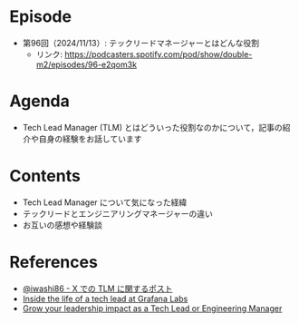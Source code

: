 # Episode

- 第96回（2024/11/13）: テックリードマネージャーとはどんな役割
  - リンク: https://podcasters.spotify.com/pod/show/double-m2/episodes/96-e2qom3k

# Agenda

- Tech Lead Manager (TLM) とはどういった役割なのかについて，記事の紹介や自身の経験をお話しています

# Contents

- Tech Lead Manager について気になった経緯
- テックリードとエンジニアリングマネージャーの違い
- お互いの感想や経験談

# References

- [@iwashi86 - X での TLM に関するポスト](https://x.com/iwashi86/status/1829270356831690858)
- [Inside the life of a tech lead at Grafana Labs](https://grafana.com/blog/2023/04/14/inside-the-life-of-a-tech-lead-at-grafana-labs/)
- [Grow your leadership impact as a Tech Lead or Engineering Manager](https://asana.com/ja/inside-asana/grow-your-leadership-impact-as-a-tech-lead-or-engineering-manager)
